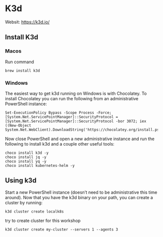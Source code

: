 # K3d
Websit: https://k3d.io/

## Install K3d

### Macos

Run command
```
brew install k3d
```

### Windows

The easiest way to get k3d running on Windows is with Chocolatey. To install Chocolatey you can run the following from an administrative PowerShell instance:

```shell
Set-ExecutionPolicy Bypass -Scope Process -Force; [System.Net.ServicePointManager]::SecurityProtocol = [System.Net.ServicePointManager]::SecurityProtocol -bor 3072; iex ((New-Object System.Net.WebClient).DownloadString('https://chocolatey.org/install.ps1'))
```

Now close PowerShell and open a new administrative instance and run the following to install k3d and a couple other useful tools:

```shell
choco install k3d -y
choco install jq -y
choco install yq -y
choco install kubernetes-helm -y
```

## Using k3d

Start a new PowerShell instance (doesn’t need to be administrative this time around). Now that you have the k3d binary on your path, you can create a cluster by running:

```shell
k3d cluster create localk8s
```

try to create cluster for this workshop

```shell
k3d cluster create my-cluster --servers 1 --agents 3
```
